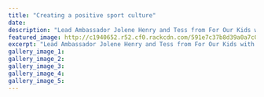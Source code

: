 ```yaml
---
title: "Creating a positive sport culture"
date: 
description: "Lead Ambassador Jolene Henry and Tess from For Our Kids with the Youth Ambassadors..."
featured_image: http://c1940652.r52.cf0.rackcdn.com/591e7c37b8d39a0a7c000386/Yth-Ambassadors-midweek-17-May.jpg
excerpt: "Lead Ambassador Jolene Henry and Tess from For Our Kids with the Youth Ambassadors."
gallery_image_1: 
gallery_image_2: 
gallery_image_3: 
gallery_image_4: 
gallery_image_5: 
---
```

